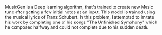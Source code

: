 MusicGen is a Deep learning algorithm, that's trained to create new Music tune after getting a few initial notes as an input. This model is trained using the musical lyrics of Franz Schubert. In this problem, I attempted to imitate his work by completing one of his songs "The Unfinished Symphony" which he composed halfway and could not complete due to his sudden death.
